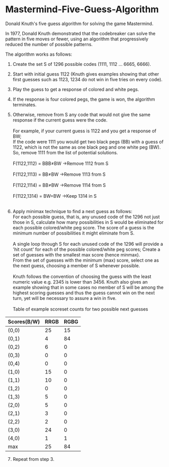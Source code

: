 # Mastermind-Five-Guess-Algorithm
Donald Knuth's five guess algorithm for solving the game Mastermind.

In 1977, Donald Knuth demonstrated that the codebreaker can solve the pattern in five moves or fewer, using an algorithm that progressively reduced the number of possible patterns.

The algorithm works as follows:

1. Create the set S of 1296 possible codes (1111, 1112 ... 6665, 6666).

2. Start with initial guess 1122 (Knuth gives examples showing that other first guesses such as 1123, 1234 do not win in five tries on every code).

3. Play the guess to get a response of colored and white pegs.

4. If the response is four colored pegs, the game is won, the algorithm terminates.

5. Otherwise, remove from S any code that would not give the same response if the current guess were the code.<br><br>
For example, if your current guess is 1122 and you get a response of BW;<br>
If the code were 1111 you would get two black pegs (BB) with a guess of 1122, which is not the same as one black peg and one white peg (BW). So, remove 1111 from the list of potential solutions.<br><br>
F(1122,1112) = BBB≠BW →Remove 1112 from S<br><br>
F(1122,1113) = BB≠BW →Remove 1113 from S<br><br>
F(1122,1114) = BB≠BW →Remove 1114 from S<br><br>
F(1122,1314) = BW=BW →Keep 1314 in S<br><br>

6. Apply minimax technique to find a next guess as follows:<br>
For each possible guess, that is, any unused code of the 1296 not just those in S, calculate how many possibilities in S would be eliminated for each possible colored/white peg score. The score of a guess is the minimum number of possibilities it might eliminate from S.<br><br>
A single loop through S for each unused code of the 1296 will provide a 'hit count' for each of the possible colored/white peg scores; Create a set of guesses with the smallest max score (hence minmax).<br>
From the set of guesses with the minimum (max) score, select one as the next guess, choosing a member of S whenever possible.<br><br>
Knuth follows the convention of choosing the guess with the least numeric value e.g. 2345 is lower than 3456. Knuth also gives an example showing that in some cases no member of S will be among the highest scoring guesses and thus the guess cannot win on the next turn, yet will be necessary to assure a win in five.<br><br>
Table of example scoreset counts for two possible next guesses<br>

| Scores(B/W)  | RRGB | RGBG |
| ------------ | ---- | -----|
| (0,0) | 25 | 15 |
| (0,1) | 4 | 84 |
| (0,2) | 6 | 0 |
| (0,3) | 0 | 0 |
| (0,4) | 0 | 0 |
| (1,0) | 15 | 0 |
| (1,1) | 10 | 0 |
| (1,2) | 0 | 0 |
| (1,3) | 5 | 0 |
| (2,0) | 5 | 0 |
| (2,1) | 3 | 0 |
| (2,2) | 2 | 0 |
| (3,0) | 24 | 0 |
| (4,0) | 1 | 1 |
| max | 25 | 84 |

7. Repeat from step 3.
